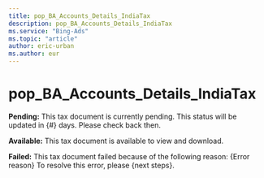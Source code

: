 ```yaml
---
title: pop_BA_Accounts_Details_IndiaTax
description: pop_BA_Accounts_Details_IndiaTax
ms.service: "Bing-Ads"
ms.topic: "article"
author: eric-urban
ms.author: eur
---
```


# pop_BA_Accounts_Details_IndiaTax

**Pending:**  This tax document is currently pending. This status will be updated in {#} days. Please check back then.

**Available:**  This tax document is available to view and download.

**Failed:**  This tax document failed because of the following reason: {Error reason} To resolve this error, please {next steps}.


